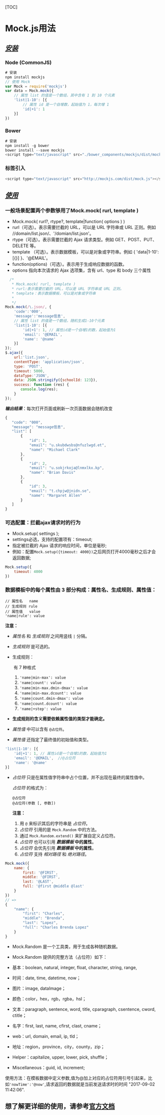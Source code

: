 

[TOC]



# Mock.js用法

## <u>***安装***</u>

### Node (CommonJS)

```javascript
# 安装
npm install mockjs
// 使用 Mock
var Mock = require('mockjs')
var data = Mock.mock({
    // 属性 list 的值是一个数组，其中含有 1 到 10 个元素
    'list|1-10': [{
        // 属性 id 是一个自增数，起始值为 1，每次增 1
        'id|+1': 1
    }]
})
```

### Bower

```javascript
# 安装
npm install -g bower
bower install --save mockjs
<script type="text/javascript" src="./bower_components/mockjs/dist/mock.js"></script>
```

### 标签引入

```javascript
<script type="text/javascript" src="http://mockjs.com/dist/mock.js"></script>
```

## <u>***使用***</u>

### 一般场景配置两个参数够用了Mock.mock( rurl, template )

- Mock.mock( rurl?, rtype?, template|function( options ) )
- rurl（可选）。表示需要拦截的 URL，可以是 URL 字符串或 URL 正则。例如 //domain/list.json/、'/domian/list.json'。
- rtype（可选）。表示需要拦截的 Ajax 请求类型。例如 GET、POST、PUT、DELETE 等。
- template （可选）。表示数据模板，可以是对象或字符串。例如 { 'data|1-10':[{}] }、'@EMAIL'。
- function(options)（可选）。表示用于生成响应数据的函数。
- options 指向本次请求的 Ajax 选项集，含有 url、type 和 body 三个属性

```javascript
  /*
   * Mock.mock( rurl, template )
   * rurl:表示需要拦截的 URL，可以是 URL 字符串或 URL 正则。
   * template：表示数据模板，可以是对象或字符串
   * 
   */
Mock.mock(/\.json/, {
	'code':'000',
    'message':'message信息',
    // 属性 list 的值是一个数组，随机生成1-10个元素
    'list|1-10': [{
    	'id|+1': 1, // 属性id是一个自增1的数，起始值为1
        'email': '@EMAIL',
        'name': '@name'
	}]
});
$.ajax({
	url:'list.json',
    contentType: 'application/json',
    type: 'POST',
    timeout: 5000,
    dataType:'JSON',
    data: JSON.stringify({schoolId: 123}),
    success: function (res) {
       console.log(res);
    }
});
```

***输出结果***：每次打开页面或刷新一次页面数据会随机改变

```javascript
{
   "code": "000",
   "message": "message信息",
   "list": [
       {
           "id": 1,
           "email": "u.skubdwsbs@nfuzlwgd.et",
           "name": "Michael Clark"
       },
       {
           "id": 2,
           "email": "u.sokjrkoja@lnmxlkx.kp",
           "name": "Brian Davis"
       },
       {
           "id": 3,
           "email": "t.chpjw@jnidn.se",
           "name": "Margaret Allen"
       }
   ]
}
```

### 可选配置：拦截ajax请求时的行为

- Mock.setup( settings );
- settings必选，支持的配置项有：timeout;
- 指定被拦截的 Ajax 请求的响应时间，单位是毫秒;
- 例如：配置`Mock.setup({timeout: 4000})`之后网页打开4000毫秒之后才会返回数据;

```javascript
Mock.setup({
	timeout: 4000
})
```

### 数据模板中的每个属性由 3 部分构成：属性名、生成规则、属性值：

```
// 属性名   name
// 生成规则 rule
// 属性值   value
'name|rule': value
```

**注意：**

- *属性名* 和 *生成规则* 之间用竖线 `|` 分隔。

- *生成规则* 是可选的。

- 生成规则：

  ​        有 7 种格式

  1. `'name|min-max': value`
  2. `'name|count': value`
  3. `'name|min-max.dmin-dmax': value`
  4. `'name|min-max.dcount': value`
  5. `'name|count.dmin-dmax': value`
  6. `'name|count.dcount': value`
  7. `'name|+step': value`

- **生成规则的含义需要依赖属性值的类型才能确定。**

- *属性值* 中可以含有 `@占位符`。

- *属性值* 还指定了最终值的初始值和类型。

```javascript
'list|1-10': [{
	'id|+1': 1, // 属性id是一个自增1的数，起始值为1
	'email': '@EMAIL',  //@占位符
	'name': '@name'
}]
```

- *占位符* 只是在属性值字符串中占个位置，并不出现在最终的属性值中。

  *占位符* 的格式为：

  ```
  @占位符
  @占位符(参数 [, 参数])
  ```

  **注意：**

  1. 用 `@` 来标识其后的字符串是 *占位符*。
  2. *占位符* 引用的是 `Mock.Random` 中的方法。
  3. 通过 `Mock.Random.extend()` 来扩展自定义占位符。
  4. *占位符* 也可以引用 ***数据模板* 中的属性**。
  5. *占位符* 会优先引用 ***数据模板* 中的属性**。
  6. *占位符* 支持 *相对路径* 和 *绝对路径*。

```javascript
Mock.mock({
    name: {
        first: '@FIRST',
        middle: '@FIRST',
        last: '@LAST',
        full: '@first @middle @last'
    }
})
// =>
{
    "name": {
        "first": "Charles",
        "middle": "Brenda",
        "last": "Lopez",
        "full": "Charles Brenda Lopez"
    }
}
```

-   Mock.Random 是一个工具类，用于生成各种随机数据。

  - Mock.Random 提供的完整方法（占位符）如下：
  - 基本：boolean, natural, integer, float, character, string, range,
  - 时间：date, time, datetime, now；
  - 图片：image, dataImage；
  - 颜色：color，hex，rgb，rgba，hsl；
  - 文本：paragraph, sentence, word, title, cparagraph, csentence, cword, ctitle；
  - 名字：first, last, name, cfirst, clast, cname；
  - web：url, domain, email, ip, tld；
  - 地址：region，province，city，county，zip；
  - Helper：capitalize, upper, lower, pick, shuffle；
  - Miscellaneous：guid, id, increment;

  使用方法：在模板数据中定义参数,值为@加上对应的占位符用引号引起来，比如`'nowTime':'@now'`,请求返回的数据就是当前发送请求时的时间 "2017-09-02 11:42:06".

  ## 想了解更详细的使用，请参考[官方文档](https://github.com/nuysoft/Mock/wiki)

